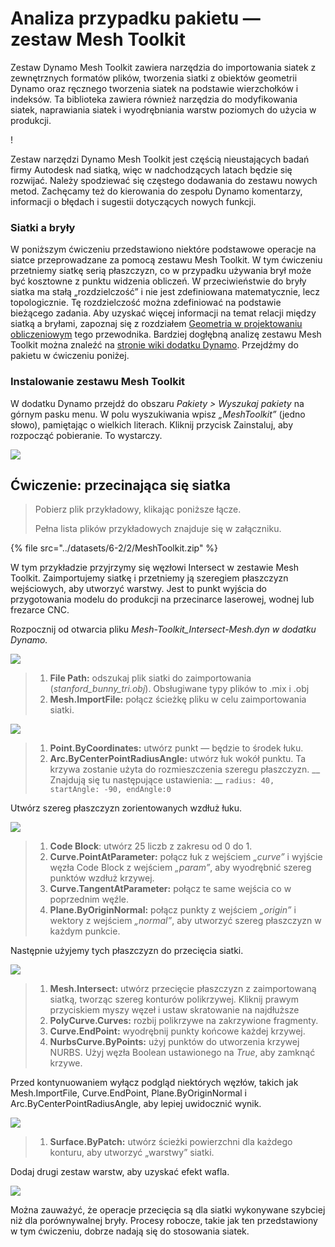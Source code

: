 # Analiza przypadku pakietu — zestaw Mesh Toolkit

Zestaw Dynamo Mesh Toolkit zawiera narzędzia do importowania siatek z zewnętrznych formatów plików, tworzenia siatki z obiektów geometrii Dynamo oraz ręcznego tworzenia siatek na podstawie wierzchołków i indeksów. Ta biblioteka zawiera również narzędzia do modyfikowania siatek, naprawiania siatek i wyodrębniania warstw poziomych do użycia w produkcji.

\![](<../images/6-2/5/meshToolkitcasestudy01 (1).jpg>)

Zestaw narzędzi Dynamo Mesh Toolkit jest częścią nieustających badań firmy Autodesk nad siatką, więc w nadchodzących latach będzie się rozwijać. Należy spodziewać się częstego dodawania do zestawu nowych metod. Zachęcamy też do kierowania do zespołu Dynamo komentarzy, informacji o błędach i sugestii dotyczących nowych funkcji.

### Siatki a bryły

W poniższym ćwiczeniu przedstawiono niektóre podstawowe operacje na siatce przeprowadzane za pomocą zestawu Mesh Toolkit. W tym ćwiczeniu przetniemy siatkę serią płaszczyzn, co w przypadku używania brył może być kosztowne z punktu widzenia obliczeń. W przeciwieństwie do bryły siatka ma stałą „rozdzielczość” i nie jest zdefiniowana matematycznie, lecz topologicznie. Tę rozdzielczość można zdefiniować na podstawie bieżącego zadania. Aby uzyskać więcej informacji na temat relacji między siatką a bryłami, zapoznaj się z rozdziałem [Geometria w projektowaniu obliczeniowym](../../a-closer-look-at-dynamo-essential-nodes-and-concepts/5\_geometry-for-computational-design/) tego przewodnika. Bardziej dogłębną analizę zestawu Mesh Toolkit można znaleźć na [stronie wiki dodatku Dynamo](https://github.com/DynamoDS/Dynamo/wiki/Dynamo-Mesh-Toolkit). Przejdźmy do pakietu w ćwiczeniu poniżej.

### Instalowanie zestawu Mesh Toolkit

W dodatku Dynamo przejdź do obszaru _Pakiety > Wyszukaj pakiety_ na górnym pasku menu. W polu wyszukiwania wpisz _„MeshToolkit”_ (jedno słowo), pamiętając o wielkich literach. Kliknij przycisk Zainstaluj, aby rozpocząć pobieranie. To wystarczy.

![](../images/6-2/2/meshToolkitcasestudy-installpackage.jpg)

## Ćwiczenie: przecinająca się siatka

> Pobierz plik przykładowy, klikając poniższe łącze.
>
> Pełna lista plików przykładowych znajduje się w załączniku.

{% file src="../datasets/6-2/2/MeshToolkit.zip" %}

W tym przykładzie przyjrzymy się węzłowi Intersect w zestawie Mesh Toolkit. Zaimportujemy siatkę i przetniemy ją szeregiem płaszczyzn wejściowych, aby utworzyć warstwy. Jest to punkt wyjścia do przygotowania modelu do produkcji na przecinarce laserowej, wodnej lub frezarce CNC.

Rozpocznij od otwarcia pliku _Mesh-Toolkit_Intersect-Mesh.dyn w dodatku Dynamo._

![](../images/6-2/2/meshToolkitcasestudy-exercise01.jpg)

> 1. **File Path:** odszukaj plik siatki do zaimportowania (_stanford_bunny_tri.obj_). Obsługiwane typy plików to .mix i .obj
> 2. **Mesh.ImportFile:** połącz ścieżkę pliku w celu zaimportowania siatki.

![](../images/6-2/2/meshToolkitcasestudy-exercise02.jpg)

> 1. **Point.ByCoordinates:** utwórz punkt — będzie to środek łuku.
> 2. **Arc.ByCenterPointRadiusAngle:** utwórz łuk wokół punktu. Ta krzywa zostanie użyta do rozmieszczenia szeregu płaszczyzn. __ Znajdują się tu następujące ustawienia: __ `radius: 40, startAngle: -90, endAngle:0`

Utwórz szereg płaszczyzn zorientowanych wzdłuż łuku.

![](../images/6-2/2/meshToolkitcasestudy-exercise03.jpg)

> 1. **Code Block**: utwórz 25 liczb z zakresu od 0 do 1.
> 2. **Curve.PointAtParameter:** połącz łuk z wejściem _„curve”_ i wyjście węzła Code Block z wejściem _„param”_, aby wyodrębnić szereg punktów wzdłuż krzywej.
> 3. **Curve.TangentAtParameter:** połącz te same wejścia co w poprzednim węźle.
> 4. **Plane.ByOriginNormal:** połącz punkty z wejściem _„origin”_ i wektory z wejściem _„normal”_, aby utworzyć szereg płaszczyzn w każdym punkcie.

Następnie użyjemy tych płaszczyzn do przecięcia siatki.

![](../images/6-2/2/meshToolkitcasestudy-exercise04.jpg)

> 1. **Mesh.Intersect:** utwórz przecięcie płaszczyzn z zaimportowaną siatką, tworząc szereg konturów polikrzywej. Kliknij prawym przyciskiem myszy węzeł i ustaw skratowanie na najdłuższe
> 2. **PolyCurve.Curves:** rozbij polikrzywe na zakrzywione fragmenty.
> 3. **Curve.EndPoint:** wyodrębnij punkty końcowe każdej krzywej.
> 4. **NurbsCurve.ByPoints:** użyj punktów do utworzenia krzywej NURBS. Użyj węzła Boolean ustawionego na _True_, aby zamknąć krzywe.

Przed kontynuowaniem wyłącz podgląd niektórych węzłów, takich jak Mesh.ImportFile, Curve.EndPoint, Plane.ByOriginNormal i Arc.ByCenterPointRadiusAngle, aby lepiej uwidocznić wynik.

![](../images/6-2/2/meshToolkitcasestudy-exercise05.jpg)

> 1. **Surface.ByPatch:** utwórz ścieżki powierzchni dla każdego konturu, aby utworzyć „warstwy” siatki.

Dodaj drugi zestaw warstw, aby uzyskać efekt wafla.

![](../images/6-2/2/meshToolkitcasestudy-exercise06.jpg)

Można zauważyć, że operacje przecięcia są dla siatki wykonywane szybciej niż dla porównywalnej bryły. Procesy robocze, takie jak ten przedstawiony w tym ćwiczeniu, dobrze nadają się do stosowania siatek.
